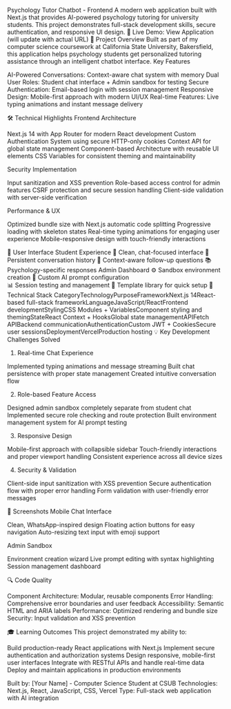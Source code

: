 Psychology Tutor Chatbot - Frontend
A modern web application built with Next.js that provides AI-powered psychology tutoring for university students. This project demonstrates full-stack development skills, secure authentication, and responsive UI design.
🔗 Live Demo: View Application (will update with actual URL)
🎯 Project Overview
Built as part of my computer science coursework at California State University, Bakersfield, this application helps psychology students get personalized tutoring assistance through an intelligent chatbot interface.
Key Features

AI-Powered Conversations: Context-aware chat system with memory
Dual User Roles: Student chat interface + Admin sandbox for testing
Secure Authentication: Email-based login with session management
Responsive Design: Mobile-first approach with modern UI/UX
Real-time Features: Live typing animations and instant message delivery

🛠️ Technical Highlights
Frontend Architecture

Next.js 14 with App Router for modern React development
Custom Authentication System using secure HTTP-only cookies
Context API for global state management
Component-based Architecture with reusable UI elements
CSS Variables for consistent theming and maintainability

Security Implementation

Input sanitization and XSS prevention
Role-based access control for admin features
CSRF protection and secure session handling
Client-side validation with server-side verification

Performance & UX

Optimized bundle size with Next.js automatic code splitting
Progressive loading with skeleton states
Real-time typing animations for engaging user experience
Mobile-responsive design with touch-friendly interactions

🎨 User Interface
Student Experience
📱 Clean, chat-focused interface
💬 Persistent conversation history
🔄 Context-aware follow-up questions
📚 Psychology-specific responses
Admin Dashboard
⚙️ Sandbox environment creation
🔧 Custom AI prompt configuration  
📊 Session testing and management
📝 Template library for quick setup
🚀 Technical Stack
CategoryTechnologyPurposeFrameworkNext.js 14React-based full-stack frameworkLanguageJavaScript/ReactFrontend developmentStylingCSS Modules + VariablesComponent styling and themingStateReact Context + HooksGlobal state managementAPIFetch APIBackend communicationAuthenticationCustom JWT + CookiesSecure user sessionsDeploymentVercelProduction hosting
💡 Key Development Challenges Solved
1. Real-time Chat Experience

Implemented typing animations and message streaming
Built chat persistence with proper state management
Created intuitive conversation flow

2. Role-based Feature Access

Designed admin sandbox completely separate from student chat
Implemented secure role checking and route protection
Built environment management system for AI prompt testing

3. Responsive Design

Mobile-first approach with collapsible sidebar
Touch-friendly interactions and proper viewport handling
Consistent experience across all device sizes

4. Security & Validation

Client-side input sanitization with XSS prevention
Secure authentication flow with proper error handling
Form validation with user-friendly error messages

📱 Screenshots
Mobile Chat Interface

Clean, WhatsApp-inspired design
Floating action buttons for easy navigation
Auto-resizing text input with emoji support

Admin Sandbox

Environment creation wizard
Live prompt editing with syntax highlighting
Session management dashboard

🔍 Code Quality

Component Architecture: Modular, reusable components
Error Handling: Comprehensive error boundaries and user feedback
Accessibility: Semantic HTML and ARIA labels
Performance: Optimized rendering and bundle size
Security: Input validation and XSS prevention

🎓 Learning Outcomes
This project demonstrated my ability to:

Build production-ready React applications with Next.js
Implement secure authentication and authorization systems
Design responsive, mobile-first user interfaces
Integrate with RESTful APIs and handle real-time data
Deploy and maintain applications in production environments


Built by: [Your Name] - Computer Science Student at CSUB
Technologies: Next.js, React, JavaScript, CSS, Vercel
Type: Full-stack web application with AI integration